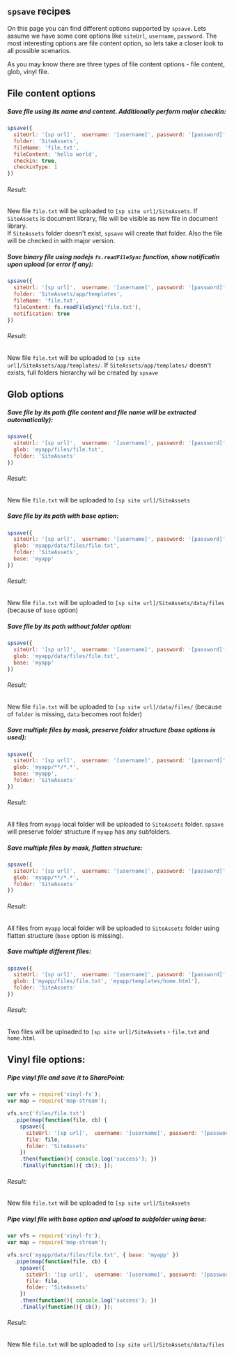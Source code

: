 ## `spsave` recipes

On this page you can find different options supported by `spsave`. Lets assume we have some core options like `siteUrl`, `username`, `password`. The most interesting options are file content option, so lets take a closer look to all possible scenarios.   

As you may know there are three types of file content options - file content, glob, vinyl file. 

## File content options

##### Save file using its name and content. Additionally perform major checkin:
```javascript
spsave({
  siteUrl: '[sp url]',  username: '[username]', password: '[password]',
  folder: 'SiteAssets',
  fileName: 'file.txt',
  fileContent: 'hello world',
  checkin: true,
  checkinType: 1
})
```
###### Result: 
New file `file.txt` will be uploaded to `[sp site url]/SiteAssets`. If `SiteAssets` is document library, file will be visible as new file in document library.  
If `SiteAssets` folder doesn't exist, `spsave` will create that folder. Also the file will be checked in with major version.

##### Save binary file using nodejs `fs.readFileSync` function, show notificatin upon upload (or error if any):
```javascript
spsave({
  siteUrl: '[sp url]',  username: '[username]', password: '[password]',
  folder: 'SiteAssets/app/templates',
  fileName: 'file.txt',
  fileContent: fs.readFileSync('file.txt'),
  notification: true
})
```
###### Result: 
New file `file.txt` will be uploaded to `[sp site url]/SiteAssets/app/templates/`. If `SiteAssets/app/templates/` doesn't exists, full folders hierarchy wil be created by `spsave`


## Glob options
##### Save file by its path (file content and file name will be extracted automatically):
```javascript
spsave({
  siteUrl: '[sp url]',  username: '[username]', password: '[password]',
  glob: 'myapp/files/file.txt',
  folder: 'SiteAssets'
})
```
###### Result:
New file `file.txt` will be uploaded to `[sp site url]/SiteAssets`

##### Save file by its path with base option:
```javascript
spsave({
  siteUrl: '[sp url]',  username: '[username]', password: '[password]',
  glob: 'myapp/data/files/file.txt',
  folder: 'SiteAssets',
  base: 'myapp'
})
```
###### Result:
New file `file.txt` will be uploaded to `[sp site url]/SiteAssets/data/files` (because of `base` option)

##### Save file by its path without folder option:
```javascript
spsave({
  siteUrl: '[sp url]',  username: '[username]', password: '[password]',
  glob: 'myapp/data/files/file.txt',
  base: 'myapp'
})
```
###### Result:
New file `file.txt` will be uploaded to `[sp site url]/data/files/` (because of `folder` is missing, `data` becomes root folder)

##### Save multiple files by mask, preserve folder structure (base options is used):
```javascript
spsave({
  siteUrl: '[sp url]',  username: '[username]', password: '[password]',
  glob: 'myapp/**/*.*',
  base: 'myapp',
  folder: 'SiteAssets'
})
```
###### Result:
All files from `myapp` local folder will be uploaded to `SiteAssets` folder. `spsave` will preserve folder structure if `myapp` has any subfolders.

##### Save multiple files by mask, flatten structure:
```javascript
spsave({
  siteUrl: '[sp url]',  username: '[username]', password: '[password]',
  glob: 'myapp/**/*.*',
  folder: 'SiteAssets'
})
```
###### Result:
All files from `myapp` local folder will be uploaded to `SiteAssets` folder using flatten structure (`base` option is missing).

##### Save multiple different files:
```javascript
spsave({
  siteUrl: '[sp url]',  username: '[username]', password: '[password]',
  glob: ['myapp/files/file.txt', 'myapp/templates/home.html'],
  folder: 'SiteAssets'
})
```
###### Result:
Two files will be uploaded to `[sp site url]/SiteAssets` - `file.txt` and `home.html`

## Vinyl file options:

##### Pipe vinyl file and save it to SharePoint:
```javascript
var vfs = require('vinyl-fs');
var map = require('map-stream');

vfs.src('files/file.txt')
  .pipe(map(function(file, cb) {
    spsave({
      siteUrl: '[sp url]',  username: '[username]', password: '[password]',
      file: file,
      folder: 'SiteAssets'
    })
    .then(function(){ console.log('success'); })
    .finally(function(){ cb(); });
```
###### Result:
New file `file.txt` will be uploaded to `[sp site url]/SiteAssets`

##### Pipe vinyl file with base option and upload to subfolder using base:
```javascript
var vfs = require('vinyl-fs');
var map = require('map-stream');

vfs.src('myapp/data/files/file.txt', { base: 'myapp' })
  .pipe(map(function(file, cb) {
    spsave({
      siteUrl: '[sp url]',  username: '[username]', password: '[password]',
      file: file,
      folder: 'SiteAssets'
    })
    .then(function(){ console.log('success'); })
    .finally(function(){ cb(); });
```
###### Result:
New file `file.txt` will be uploaded to `[sp site url]/SiteAssets/data/files`
